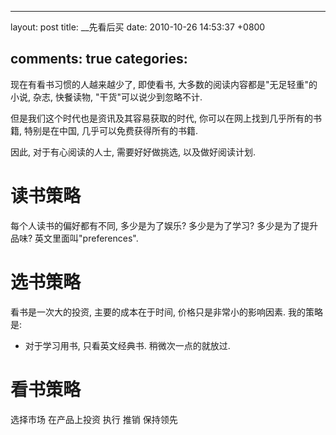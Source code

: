
---
layout: post
title: __先看后买
date: 2010-10-26 14:53:37 +0800

comments: true
categories: 
---

现在有看书习惯的人越来越少了, 即使看书,
大多数的阅读内容都是"无足轻重"的小说, 杂志, 快餐读物,
"干货"可以说少到忽略不计.

但是我们这个时代也是资讯及其容易获取的时代,
你可以在网上找到几乎所有的书籍, 特别是在中国,
几乎可以免费获得所有的书籍.

因此, 对于有心阅读的人士, 需要好好做挑选, 以及做好阅读计划.

读书策略
========

每个人读书的偏好都有不同, 多少是为了娱乐? 多少是为了学习?
多少是为了提升品味? 英文里面叫"preferences".

选书策略
========

看书是一次大的投资, 主要的成本在于时间, 价格只是非常小的影响因素.
我的策略是:

-   对于学习用书, 只看英文经典书. 稍微次一点的就放过.

看书策略
========

选择市场 在产品上投资 执行 推销 保持领先
